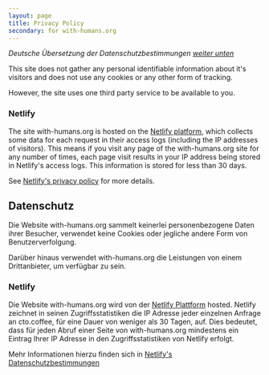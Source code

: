 ```yaml
---
layout: page
title: Privacy Policy
secondary: for with-humans.org
---
```


_Deutsche Übersetzung der Datenschutzbestimmungen [weiter unten](#german)_

This site does not gather any personal identifiable information about it's visitors and does not use any cookies or any
other form of tracking.

However, the site uses one third party service to be available to you.

### Netlify

The site with-humans.org is hosted on the [Netlify platform][netlify], which collects some data for each request in their
access logs (including the IP addresses of visitors). This means if you visit any page of the with-humans.org site for any
number of times, each page visit results in your IP address being stored in Netlify's access logs. This information is
stored for less than 30 days.

See [Netlify's privacy policy][netlify-gdpr] for more details.


<a name="german"></a>

## Datenschutz

Die Website with-humans.org sammelt keinerlei personenbezogene Daten ihrer Besucher, verwendet keine Cookies oder jegliche
andere Form von Benutzerverfolgung.

Darüber hinaus verwendet with-humans.org die Leistungen von einem Drittanbieter, um verfügbar zu sein.

### Netlify

Die Website with-humans.org wird von der [Netlify Plattform][netlify] hosted. Netlify zeichnet in seinen Zugriffsstatistiken
die IP Adresse jeder einzelnen Anfrage an cto.coffee, für eine Dauer von weniger als 30 Tagen, auf. Dies bedeutet, dass
für jeden Abruf einer Seite von with-humans.org mindestens ein Eintrag Ihrer IP Adresse in den Zugriffsstatistiken von
Netlify erfolgt.

Mehr Informationen hierzu finden sich in [Netlify's Datenschutzbestimmungen][netlify-gdpr]

[netlify]: https://www.netlify.com/
[netlify-gdpr]: https://www.netlify.com/gdpr/
